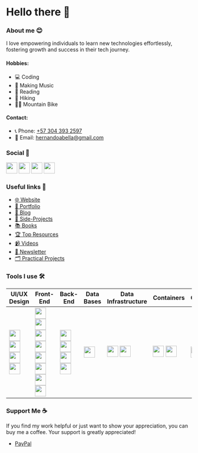 # Hello there 👋
### About me 😊
I love empowering individuals to learn new technologies effortlessly, fostering growth and success in their tech journey.

#### Hobbies: 
- 💻 Coding
- 🎵 Making Music
- 📖 Reading
- 🥾 Hiking
- 🚵‍♂️ Mountain Bike

#### Contact:
- 📞 Phone: [+57 304 393 2597](tel:+573043932597)
- 📧 Email: [hernandoabella@gmail.com](mailto:hernandoabella@gmail.com)

### Social 🤳
  <a href="https://www.x.com/hernandoabella"><img src="https://cdn2.iconfinder.com/data/icons/threads-by-instagram/24/x-logo-twitter-new-brand-contained-64.png" width="30px"/></a>
  <a href="https://www.instagram.com/hernandoabella"><img src="https://cdn2.iconfinder.com/data/icons/social-media-2285/512/1_Instagram_colored_svg_1-64.png" width="30px"/></a>
  <a href="https://www.tiktok.com/@hernandoabella"><img src="https://cdn0.iconfinder.com/data/icons/logos-brands-7/512/TikTok_logo_original0-64.png" width="30px"/></a>
  <a href="https://www.youtube.com/c/hernandoabella"><img src="https://cdn4.iconfinder.com/data/icons/logos-and-brands/512/395_Youtube_logo-64.png" width="30px"/></a>

### Useful links 🔗
- [🌐 Website](https://www.hernandoabella.com)
- [🤵 Portfolio](https://portfolio-hernandoabella.vercel.app/)
- [📝 Blog](https://medium.com/@hernandoabella)
- [🚀 Side-Projects](https://github.com/hernandoabella/side-projects)
- [📚 Books](https://github.com/hernandoabella/books)
- [🏆 Top Resources](https://github.com/hernandoabella/resources)
- [📹 Videos](https://youtube.com/c/hernandoabella)
- [📰 Newsletter](https://beat-byte-publishing.com/)
- [🗂️ Practical Projects](https://github.com/hernandoabella/practical-projects)

### Tools I use 🛠️
| UI/UX Design | Front-End | Back-End | Data Bases | Data Infrastructure | Containers | CMS | Shell | Code Editor | Control Version | Notes |
| -- | -- | -- | -- | -- | -- | -- | -- | -- | -- | -- |
|<span><img src="https://uxwing.com/wp-content/themes/uxwing/download/brands-and-social-media/canva-icon.png" width="30px"/> </span><span><img src="https://cdn.jsdelivr.net/gh/devicons/devicon/icons/figma/figma-original.svg" width="30px"/></span><span><img src="https://cdn.jsdelivr.net/gh/devicons/devicon@latest/icons/photoshop/photoshop-original.svg" width="30px"/></span><span><img src="https://cdn.jsdelivr.net/gh/devicons/devicon@latest/icons/illustrator/illustrator-plain.svg" width="30px"/></span> | <span><img src="https://cdn.jsdelivr.net/gh/devicons/devicon/icons/html5/html5-original.svg" width="30px"/></span><span><img src="https://cdn.jsdelivr.net/gh/devicons/devicon/icons/css3/css3-original.svg" width="30px"/></span><span><img src="https://cdn.jsdelivr.net/gh/devicons/devicon@latest/icons/tailwindcss/tailwindcss-original.svg" width="30px"/></span><span><img src="https://cdn.jsdelivr.net/gh/devicons/devicon/icons/javascript/javascript-original.svg" width="30px"/></span><span><img src="https://cdn.jsdelivr.net/gh/devicons/devicon@latest/icons/json/json-original.svg" width="30px"/></span><span><img src="https://cdn.jsdelivr.net/gh/devicons/devicon/icons/typescript/typescript-original.svg" width="30px"/></span><span><img src="https://cdn.jsdelivr.net/gh/devicons/devicon/icons/react/react-original.svg" width="30px"/></span><span><img src="https://cdn.jsdelivr.net/gh/devicons/devicon/icons/nextjs/nextjs-original.svg" width="30px"/></span>  | <span><img src="https://cdn.jsdelivr.net/gh/devicons/devicon/icons/nodejs/nodejs-original-wordmark.svg" width="30px"/></span><span><img src="https://cdn.jsdelivr.net/gh/devicons/devicon/icons/express/express-original.svg" width="30px"/></span><span><img src="https://cdn.jsdelivr.net/gh/devicons/devicon@latest/icons/supabase/supabase-original.svg" width="30px"/></span><span><img src="https://cdn.jsdelivr.net/gh/devicons/devicon@latest/icons/python/python-original.svg" width="30px"/></span> | <span><img src="https://encrypted-tbn0.gstatic.com/images?q=tbn:ANd9GcSFccAfpRng_1FTS8Y5BhUOSvkulUkYXzVtOw&s" width="30px"/></span> | <span><img src="https://ia801703.us.archive.org/32/items/github.com-dagster-io-dagster_-_2021-01-15_03-10-03/cover.jpg" width="30px"/></span> <span><img src="https://seeklogo.com/images/D/dbt-logo-500AB0BAA7-seeklogo.com.png" width="30px"/></span> | <span><img src="https://cdn.jsdelivr.net/gh/devicons/devicon@latest/icons/docker/docker-original.svg" width="30px"/></span> <span><img src="https://cdn.jsdelivr.net/gh/devicons/devicon@latest/icons/kubernetes/kubernetes-original.svg" width="30px"/></span> | <span><img src="https://d2eip9sf3oo6c2.cloudfront.net/tags/images/000/001/360/square_480/Strapi.monogram.logo.png" width="30px"/></span> | <span><img src="https://cdn.jsdelivr.net/gh/devicons/devicon/icons/bash/bash-original.svg" width="30px"/></span> <span><img src="https://cdn.jsdelivr.net/gh/devicons/devicon@latest/icons/powershell/powershell-original.svg" width="30px"/></span> | <span><img src="https://cdn.jsdelivr.net/gh/devicons/devicon/icons/vscode/vscode-original.svg" width="30px"/></span> | <span><img src="https://cdn.jsdelivr.net/gh/devicons/devicon/icons/git/git-original.svg" width="30px"/></span> <span><img src="https://cdn.jsdelivr.net/gh/devicons/devicon/icons/github/github-original.svg" width="30px"/></span> | <span><img src="https://cdn.jsdelivr.net/gh/devicons/devicon@latest/icons/notion/notion-original.svg" width="30px"/></span> |

### Support Me ☕
If you find my work helpful or just want to show your appreciation, you can buy me a coffee. Your support is greatly appreciated!
- [PayPal](https://paypal.me/haoficial)
